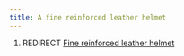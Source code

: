 ```yaml
---
title: A fine reinforced leather helmet
---
```


1.  REDIRECT [Fine reinforced leather
    helmet](Fine_reinforced_leather_helmet "wikilink")